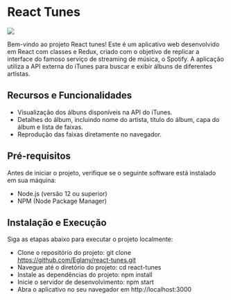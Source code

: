 # React Tunes

<img src="./public/project-demonstration.gif" />

Bem-vindo ao projeto React tunes! Este é um aplicativo web desenvolvido em React com classes e Redux, criado com o objetivo de replicar a interface do famoso serviço de streaming de música, o Spotify. A aplicação utiliza a API externa do iTunes para buscar e exibir álbuns de diferentes artistas.

## Recursos e Funcionalidades

- Visualização dos álbuns disponíveis na API do iTunes.
- Detalhes do álbum, incluindo nome do artista, título do álbum, capa do álbum e lista de faixas.
- Reprodução das faixas diretamente no navegador.

## Pré-requisitos
Antes de iniciar o projeto, verifique se o seguinte software está instalado em sua máquina:

- Node.js (versão 12 ou superior)
- NPM (Node Package Manager)

## Instalação e Execução
Siga as etapas abaixo para executar o projeto localmente:

- Clone o repositório do projeto: git clone https://github.com/Eglany/react-tunes.git
- Navegue até o diretório do projeto: cd react-tunes
- Instale as dependências do projeto: npm install
- Inicie o servidor de desenvolvimento: npm start
- Abra o aplicativo no seu navegador em http://localhost:3000